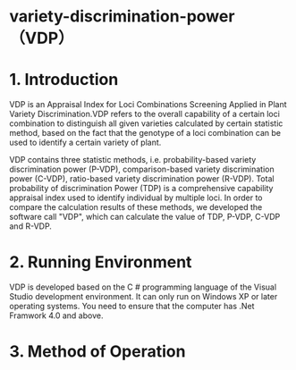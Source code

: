 # variety-discrimination-power （VDP）

# 1. Introduction
VDP is an Appraisal Index for Loci Combinations Screening Applied in Plant Variety Discrimination.VDP refers to the overall capability of a certain loci combination to distinguish all given varieties calculated by certain statistic method, based on the fact that the genotype of a loci combination can be used to identify a certain variety of plant. 

VDP contains three statistic methods, i.e. probability-based variety discrimination power (P-VDP), comparison-based variety discrimination power (C-VDP), ratio-based variety discrimination power (R-VDP). Total probability of discrimination Power (TDP) is a comprehensive capability appraisal index used to identify individual by multiple loci. In order to compare the calculation results of these methods, we developed the software call "VDP", which can calculate the value of TDP, P-VDP, C-VDP and R-VDP.

# 2. Running Environment
VDP is developed based on the C # programming language of the Visual Studio development environment. It can only run on Windows XP or later operating systems. You need to ensure that the computer has .Net Framwork 4.0 and above.

# 3. Method of Operation
